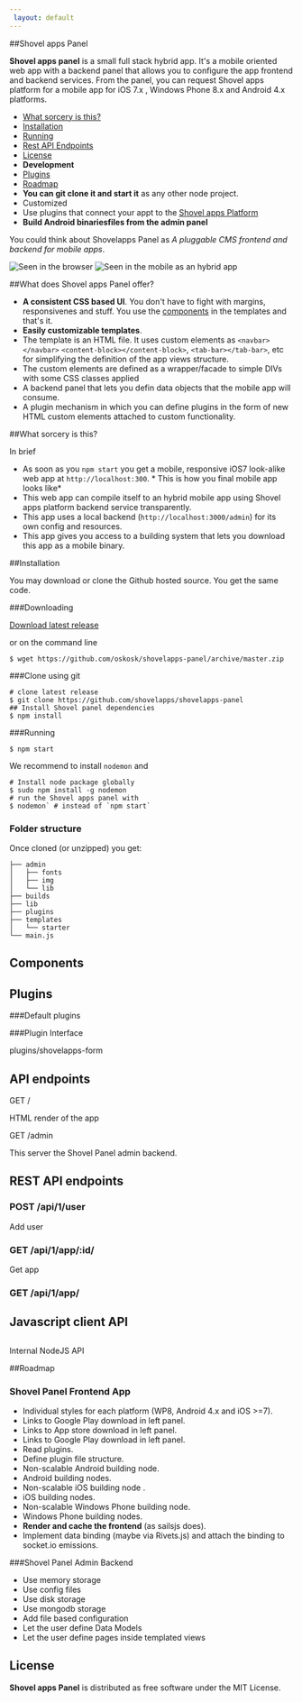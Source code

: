 ```yaml
---
 layout: default
---
```


##Shovel apps Panel

**Shovel apps panel** is a small full stack hybrid app. It's a mobile oriented web app with a backend panel that allows you to configure the app frontend and backend services. From the panel, you can request Shovel apps platform for a mobile app for iOS 7.x , Windows Phone 8.x and Android 4.x platforms.

* [What sorcery is this?](#what-sorcery-is-this)
* [Installation](#installation)
* [Running](#running)
* [Rest API Endpoints](#rest-api-endpoints)
* [License](#license)
* **Development**
 * [Plugins](#plugins)
 * [Roadmap](#roadmap)
* **You can git clone it and start it** as any other node project. 
* Customized
* Use plugins that connect your appt to the [Shovel apps Platform]()
* **Build Android binariesfiles from the admin panel**

You could think about Shovelapps Panel as _A pluggable CMS frontend and backend for mobile apps_. 


![Seen in the browser](https://cldup.com/4Q-ZFM5hYG.gif)
![Seen in the mobile as an hybrid app](https://cldup.com/4Q-ZFM5hYG.gif)


##What does Shovel apps Panel offer?

* **A consistent CSS based UI**. You don't have to fight with margins, responsivenes and stuff. You use the [components](#components) in the templates and that's it.
* **Easily customizable templates**.
 * The template is an HTML file. It uses custom elements as `<navbar></navbar>` `<content-block></content-block>`, `<tab-bar></tab-bar>`, etc for simplifying the definition of the app views structure.
 * The custom elements are defined as a wrapper/facade to simple DIVs with some CSS classes applied
* A backend panel that lets you defin data objects that the mobile app will consume.
* A plugin mechanism in which you can define plugins in the form of new HTML custom elements attached to custom functionality. 

##What sorcery is this?

In brief

* As soon as you `npm start` you get a mobile, responsive iOS7 look-alike web app at `http://localhost:300`. * This is how you final mobile app looks like*
* This web app can compile itself to an hybrid mobile app using Shovel apps platform backend service transparently. 
 * This app uses a local backend (`http://localhost:3000/admin`) for its own config and resources.
 * This app gives you access to a building system that lets you download this app as a mobile binary.

##Installation

You may download or clone the Github hosted source. You get the same code.

###Downloading 

[Download latest release](https://github.com/oskosk/shovelapps-panel/archive/master.zip)

or on the command line

```
$ wget https://github.com/oskosk/shovelapps-panel/archive/master.zip
```

###Clone using git

```
# clone latest release
$ git clone https://github.com/shovelapps/shovelapps-panel
## Install Shovel panel dependencies
$ npm install
```

###Running

```
$ npm start
```

We recommend to install `nodemon` and 
```
# Install node package globally
$ sudo npm install -g nodemon
# run the Shovel apps panel with 
$ nodemon` # instead of `npm start`
```

### Folder structure

Once cloned (or unzipped) you get:

```
├── admin
│   ├── fonts
│   ├── img
│   └── lib
├── builds
├── lib
├── plugins
├── templates
│   └── starter
└── main.js
```

## Components



## Plugins


###Default plugins

###Plugin Interface

 plugins/shovelapps-form


## API endpoints

GET /

HTML render of the app

GET /admin

This server the Shovel Panel admin backend. 

## REST API endpoints

### POST /api/1/user

Add user

### GET /api/1/app/:id/ 

Get app

### GET /api/1/app/

## Javascript client API

##
 Internal NodeJS API

##Roadmap

### Shovel Panel Frontend App
* Individual styles for each platform (WP8, Android 4.x and iOS >=7).
* Links to Google Play download in left panel.
* Links to App store download in left panel.
* Links to Google Play download in left panel.
* Read plugins.
* Define plugin file structure.
* Non-scalable Android building node.
* Android building nodes.
* Non-scalable iOS building node .
* iOS building nodes.
* Non-scalable Windows Phone building node.
* Windows Phone building nodes. 
* **Render and cache the frontend** (as sailsjs does).
* Implement data binding (maybe via Rivets.js) and attach the binding to socket.io emissions.


###Shovel Panel Admin Backend

* Use memory storage
* Use config files
* Use disk storage
* Use mongodb storage
* Add file based configuration
* Let the user define Data Models
* Let the user define pages inside templated views

## License

**Shovel apps Panel** is distributed as free software under the MIT License.
